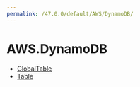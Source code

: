 ```yaml
---
permalink: /47.0.0/default/AWS/DynamoDB/
---
```


# AWS.DynamoDB



* [GlobalTable](GlobalTable.md)
* [Table](Table.md)